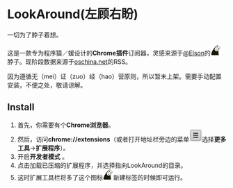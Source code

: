 # LookAround(左顾右盼)
一切为了脖子着想。

这是一款专为程序猿／媛设计的**Chrome插件**订阅器，灵感来源于[@Elson](https://github.com/elsonwu)的![wai](icon24.png)脖子。现阶段数据来源于[oschina.net](http://www.oschina.net/)的RSS。

因为遵循无（mei）证（zuo）经（hao）营原则，所以暂未上架。需要手动配置安装，不便之处，敬请谅解。

## Install
1. 首先，你需要有个**Chrome浏览器**。
2. 然后，访问**chrome://extensions**（或者打开地址栏旁边的菜单![menu](hotdogmenu.png)选择**更多工具**->**扩展程序**）。
3. 开启**开发者模式** 。
4. 点击加载已压缩的扩展程序，并选择指向LookAround的目录。
5. 这时扩展工具栏将多了这个图标![wai](icon24.png)新建标签的时候即可运行。
 